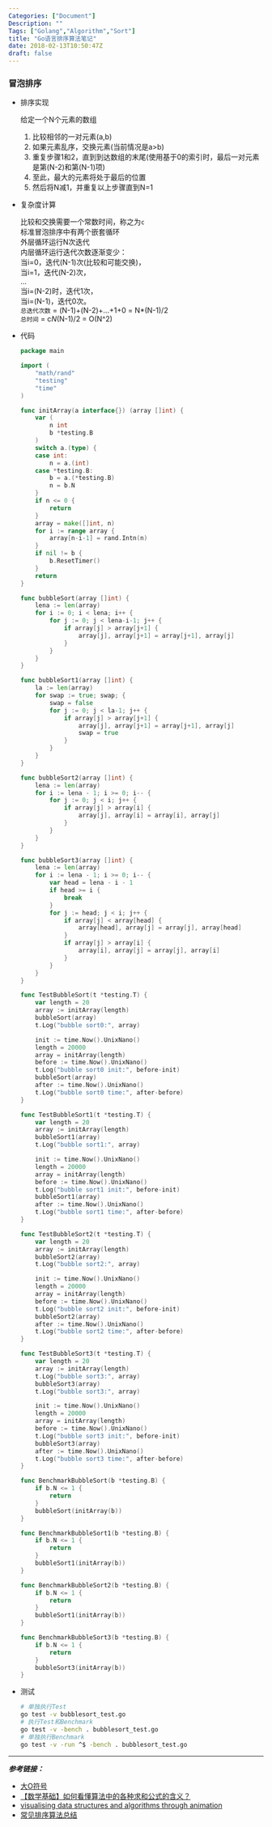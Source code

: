 ```yaml
---
Categories: ["Document"]
Description: ""
Tags: ["Golang","Algorithm","Sort"]
title: "Go语言排序算法笔记"
date: 2018-02-13T10:50:47Z
draft: false
---
```


### 冒泡排序

- 排序实现

	给定一个N个元素的数组
	1. 比较相邻的一对元素(a,b)
	2. 如果元素乱序，交换元素(当前情况是a>b)
	3. 重复步骤1和2，直到到达数组的末尾(使用基于0的索引时，最后一对元素是第(N-2)和第(N-1)项)
	4. 至此，最大的元素将处于最后的位置
	5. 然后将N减1，并重复以上步骤直到N=1

- 复杂度计算

	比较和交换需要一个常数时间，称之为`c`  
	标准冒泡排序中有两个嵌套循环  
	外层循环运行N次迭代  
	内层循环运行迭代次数逐渐变少：  
		当i=0，迭代(N-1)次(比较和可能交换)，  
		当i=1，迭代(N-2)次，  
		...  
		当i=(N-2)时，迭代1次，  
		当i=(N-1)，迭代0次。  
	`总迭代次数` = (N-1)+(N-2)+...+1+0 = N*(N-1)/2  
	`总时间` = c*N*(N-1)/2 = O(N^2)

- 代码

	```go
	package main

	import (
		"math/rand"
		"testing"
		"time"
	)
	
	func initArray(a interface{}) (array []int) {
		var (
			n int
			b *testing.B
		)
		switch a.(type) {
		case int:
			n = a.(int)
		case *testing.B:
			b = a.(*testing.B)
			n = b.N
		}
		if n <= 0 {
			return
		}
		array = make([]int, n)
		for i := range array {
			array[n-i-1] = rand.Intn(n)
		}
		if nil != b {
			b.ResetTimer()
		}
		return
	}
	
	func bubbleSort(array []int) {
		lena := len(array)
		for i := 0; i < lena; i++ {
			for j := 0; j < lena-i-1; j++ {
				if array[j] > array[j+1] {
					array[j], array[j+1] = array[j+1], array[j]
				}
			}
		}
	}
	
	func bubbleSort1(array []int) {
		la := len(array)
		for swap := true; swap; {
			swap = false
			for j := 0; j < la-1; j++ {
				if array[j] > array[j+1] {
					array[j], array[j+1] = array[j+1], array[j]
					swap = true
				}
			}
		}
	}
	
	func bubbleSort2(array []int) {
		lena := len(array)
		for i := lena - 1; i >= 0; i-- {
			for j := 0; j < i; j++ {
				if array[j] > array[i] {
					array[j], array[i] = array[i], array[j]
				}
			}
		}
	}

	func bubbleSort3(array []int) {
		lena := len(array)
		for i := lena - 1; i >= 0; i-- {
			var head = lena - i - 1
			if head >= i {
				break
			}
			for j := head; j < i; j++ {
				if array[j] < array[head] {
					array[head], array[j] = array[j], array[head]
				}
				if array[j] > array[i] {
					array[i], array[j] = array[j], array[i]
				}
			}
		}
	}
	
	func TestBubbleSort(t *testing.T) {
		var length = 20
		array := initArray(length)
		bubbleSort(array)
		t.Log("bubble sort0:", array)
	
		init := time.Now().UnixNano()
		length = 20000
		array = initArray(length)
		before := time.Now().UnixNano()
		t.Log("bubble sort0 init:", before-init)
		bubbleSort(array)
		after := time.Now().UnixNano()
		t.Log("bubble sort0 time:", after-before)
	}
	
	func TestBubbleSort1(t *testing.T) {
		var length = 20
		array := initArray(length)
		bubbleSort1(array)
		t.Log("bubble sort1:", array)
	
		init := time.Now().UnixNano()
		length = 20000
		array = initArray(length)
		before := time.Now().UnixNano()
		t.Log("bubble sort1 init:", before-init)
		bubbleSort1(array)
		after := time.Now().UnixNano()
		t.Log("bubble sort1 time:", after-before)
	}
	
	func TestBubbleSort2(t *testing.T) {
		var length = 20
		array := initArray(length)
		bubbleSort2(array)
		t.Log("bubble sort2:", array)
	
		init := time.Now().UnixNano()
		length = 20000
		array = initArray(length)
		before := time.Now().UnixNano()
		t.Log("bubble sort2 init:", before-init)
		bubbleSort2(array)
		after := time.Now().UnixNano()
		t.Log("bubble sort2 time:", after-before)
	}

	func TestBubbleSort3(t *testing.T) {
		var length = 20
		array := initArray(length)
		t.Log("bubble sort3:", array)
		bubbleSort3(array)
		t.Log("bubble sort3:", array)
	
		init := time.Now().UnixNano()
		length = 20000
		array = initArray(length)
		before := time.Now().UnixNano()
		t.Log("bubble sort3 init:", before-init)
		bubbleSort3(array)
		after := time.Now().UnixNano()
		t.Log("bubble sort3 time:", after-before)
	}
	
	func BenchmarkBubbleSort(b *testing.B) {
		if b.N <= 1 {
			return
		}
		bubbleSort(initArray(b))
	}
	
	func BenchmarkBubbleSort1(b *testing.B) {
		if b.N <= 1 {
			return
		}
		bubbleSort1(initArray(b))
	}
	
	func BenchmarkBubbleSort2(b *testing.B) {
		if b.N <= 1 {
			return
		}
		bubbleSort1(initArray(b))
	}

	func BenchmarkBubbleSort3(b *testing.B) {
		if b.N <= 1 {
			return
		}
		bubbleSort3(initArray(b))
	}
	```

- 测试

	```bash
	# 单独执行Test
	go test -v bubblesort_test.go
	# 执行Test和Benchmark
	go test -v -bench . bubblesort_test.go
	# 单独执行Benchmark
	go test -v -run ^$ -bench . bubblesort_test.go
	```

---

_**参考链接：**_  

- [大O符号](https://zh.wikipedia.org/wiki/%E5%A4%A7O%E7%AC%A6%E5%8F%B7)
- [【数学基础】如何看懂算法中的各种求和公式的含义？](https://www.guokr.com/blog/473832/)
- [visualising data structures and algorithms through animation](https://visualgo.net)
- [常见排序算法总结](https://royalbluewa3.cc/posts/67d771c4)
